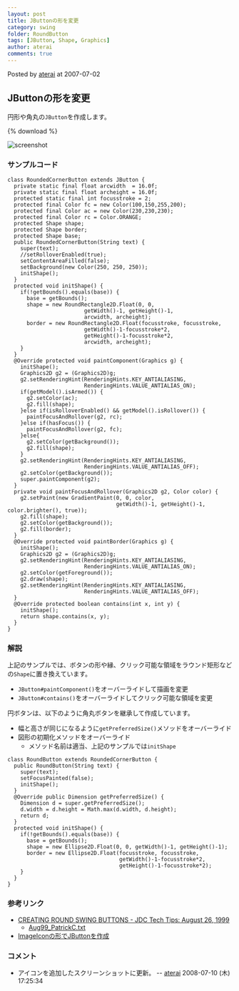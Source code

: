 ```yaml
---
layout: post
title: JButtonの形を変更
category: swing
folder: RoundButton
tags: [JButton, Shape, Graphics]
author: aterai
comments: true
---
```


Posted by [aterai](http://terai.xrea.jp/aterai.html) at 2007-07-02

## JButtonの形を変更
円形や角丸の`JButton`を作成します。

{% download %}

![screenshot](https://lh6.googleusercontent.com/_9Z4BYR88imo/TQTSJxI6T0I/AAAAAAAAAiU/uPR0zvWSEnQ/s800/RoundButton.png)

### サンプルコード
<pre class="prettyprint"><code>class RoundedCornerButton extends JButton {
  private static final float arcwidth  = 16.0f;
  private static final float archeight = 16.0f;
  protected static final int focusstroke = 2;
  protected final Color fc = new Color(100,150,255,200);
  protected final Color ac = new Color(230,230,230);
  protected final Color rc = Color.ORANGE;
  protected Shape shape;
  protected Shape border;
  protected Shape base;
  public RoundedCornerButton(String text) {
    super(text);
    //setRolloverEnabled(true);
    setContentAreaFilled(false);
    setBackground(new Color(250, 250, 250));
    initShape();
  }
  protected void initShape() {
    if(!getBounds().equals(base)) {
      base = getBounds();
      shape = new RoundRectangle2D.Float(0, 0,
                        getWidth()-1, getHeight()-1,
                        arcwidth, archeight);
      border = new RoundRectangle2D.Float(focusstroke, focusstroke,
                        getWidth()-1-focusstroke*2,
                        getHeight()-1-focusstroke*2,
                        arcwidth, archeight);
    }
  }
  @Override protected void paintComponent(Graphics g) {
    initShape();
    Graphics2D g2 = (Graphics2D)g;
    g2.setRenderingHint(RenderingHints.KEY_ANTIALIASING,
                        RenderingHints.VALUE_ANTIALIAS_ON);
    if(getModel().isArmed()) {
      g2.setColor(ac);
      g2.fill(shape);
    }else if(isRolloverEnabled() &amp;&amp; getModel().isRollover()) {
      paintFocusAndRollover(g2, rc);
    }else if(hasFocus()) {
      paintFocusAndRollover(g2, fc);
    }else{
      g2.setColor(getBackground());
      g2.fill(shape);
    }
    g2.setRenderingHint(RenderingHints.KEY_ANTIALIASING,
                        RenderingHints.VALUE_ANTIALIAS_OFF);
    g2.setColor(getBackground());
    super.paintComponent(g2);
  }
  private void paintFocusAndRollover(Graphics2D g2, Color color) {
    g2.setPaint(new GradientPaint(0, 0, color,
                                  getWidth()-1, getHeight()-1, color.brighter(), true));
    g2.fill(shape);
    g2.setColor(getBackground());
    g2.fill(border);
  }
  @Override protected void paintBorder(Graphics g) {
    initShape();
    Graphics2D g2 = (Graphics2D)g;
    g2.setRenderingHint(RenderingHints.KEY_ANTIALIASING,
                        RenderingHints.VALUE_ANTIALIAS_ON);
    g2.setColor(getForeground());
    g2.draw(shape);
    g2.setRenderingHint(RenderingHints.KEY_ANTIALIASING,
                        RenderingHints.VALUE_ANTIALIAS_OFF);
  }
  @Override protected boolean contains(int x, int y) {
    initShape();
    return shape.contains(x, y);
  }
}
</code></pre>

### 解説
上記のサンプルでは、ボタンの形や縁、クリック可能な領域をラウンド矩形などの`Shape`に置き換えています。

- `JButton#paintComponent()`をオーバーライドして描画を変更
- `JButton#contains()`をオーバーライドしてクリック可能な領域を変更

<!-- dummy comment line for breaking list -->

円ボタンは、以下のように角丸ボタンを継承して作成しています。

- 幅と高さが同じになるように`getPreferredSize()`メソッドをオーバーライド
- 図形の初期化メソッドをオーバーライド
    - メソッド名前は適当、上記のサンプルでは`initShape`

<!-- dummy comment line for breaking list -->

<pre class="prettyprint"><code>class RoundButton extends RoundedCornerButton {
  public RoundButton(String text) {
    super(text);
    setFocusPainted(false);
    initShape();
  }
  @Override public Dimension getPreferredSize() {
    Dimension d = super.getPreferredSize();
    d.width = d.height = Math.max(d.width, d.height);
    return d;
  }
  protected void initShape() {
    if(!getBounds().equals(base)) {
      base = getBounds();
      shape = new Ellipse2D.Float(0, 0, getWidth()-1, getHeight()-1);
      border = new Ellipse2D.Float(focusstroke, focusstroke,
                                   getWidth()-1-focusstroke*2,
                                   getHeight()-1-focusstroke*2);
    }
  }
}
</code></pre>

### 参考リンク
- [CREATING ROUND SWING BUTTONS - JDC Tech Tips: August 26, 1999](http://web.archive.org/web/20090805104428/http://java.sun.com/developer/TechTips/1999/tt0826.html)
    - [Aug99_PatrickC.txt](http://web.archive.org/web/20090804054527/http://java.sun.com/developer/TechTips/txtarchive/1999/Aug99_PatrickC.txt)
- [ImageIconの形でJButtonを作成](http://terai.xrea.jp/Swing/RoundImageButton.html)

<!-- dummy comment line for breaking list -->

### コメント
- アイコンを追加したスクリーンショットに更新。 -- [aterai](http://terai.xrea.jp/aterai.html) 2008-07-10 (木) 17:25:34

<!-- dummy comment line for breaking list -->

